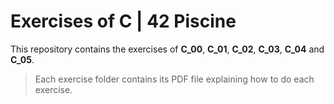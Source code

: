 # Exercises of C | 42 Piscine

This repository contains the exercises of **C_00**, **C_01**, **C_02**, **C_03**, **C_04** and **C_05**.

> Each exercise folder contains its PDF file explaining how to do each exercise.
